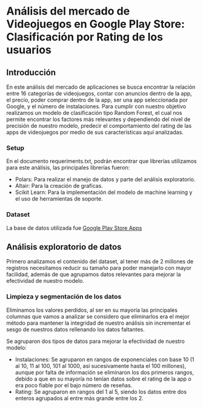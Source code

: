 # Análisis del mercado de Videojuegos en Google Play Store: Clasificación por Rating de los usuarios

## Introducción

En este análisis del mercado de aplicaciones se busca encontrar la relación entre 16 categorías de videojuegos, contar con anuncios dentro de la app, el precio, poder comprar dentro de la app, ser una app seleccionada por Google, y el número de instalaciones. Para cumplir con nuestro objetivo realizamos un modelo de clasificación tipo Random Forest, el cual nos permite encontrar los factores más relevantes y dependiendo del nivel de precisión de nuestro modelo, predecir el comportamiento del rating de las apps de videojuegos por medio de sus características aquí analizadas.


### Setup

En el documento requeriments.txt, podrán encontrar que librerías utilizamos para este análisis, las principales librerías fueron:
-	Polars: Para realizar el manejo de datos y parte del análisis exploratorio.
-	Altair: Para la creación de graficas.
-	Scikit Learn: Para la implementación del modelo de machine learning y el uso de herramientas de soporte.


### Dataset
La base de datos utilizada fue [Google Play Store Apps](https://www.kaggle.com/datasets/gauthamp10/google-playstore-apps/data)


## Análisis exploratorio de datos

Primero analizamos el contenido del dataset, al tener más de 2 millones de registros necesitamos reducir su tamaño para poder manejarlo con mayor facilidad,  además de que agrupamos datos relevantes para mejorar la efectividad de nuestro modelo.

### Limpieza y segmentación de los datos

Eliminamos los valores perdidos, al ser en su mayoría las principales columnas que vamos a analizar se considero que eliminarlos era el mejor método para mantener la integridad de nuestro análisis sin incrementar el sesgo de nuestros datos rellenando los datos faltantes.


Se agruparon dos tipos de datos para mejorar la efectividad de nuestro modelo:
-	Instalaciones: Se agruparon en rangos de exponenciales con base 10 (1 al 10, 11 al 100, 101 al 1000, así sucesivamente hasta el 100 millones), aunque por falta de información se eliminaron los dos primeros rangos, debido a que en su mayoría no tenían datos sobre el rating de la app o era poco fiable por el bajo número de reseñas.
-	Rating: Se agruparon en rangos del 1 al 5, siendo los datos entre dos enteros agrupados al entre más grande entre los 2.

